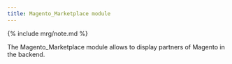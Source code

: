 ```yaml
---
title: Magento_Marketplace module
---
```


{% include mrg/note.md %}

The Magento_Marketplace module allows to display partners of Magento in the backend.
